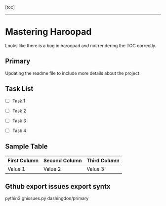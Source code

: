 
[toc]

---

# Mastering Haroopad
Looks like there is a bug in haroopad and not rendering the TOC correctly.
## Primary
Updating the readme file to include more details about the project




## Task List
- [ ] Task 1
- [ ] Task 2
- [ ] Task 3
- [ ] Task 4


## Sample Table
First Column | Second Column | Third Column | 
--- | --- | --- |
Value 1 | Value 2 | Value 3 


## Gthub export issues export syntx 

pythin3 ghissues.py dashingdon/primary
